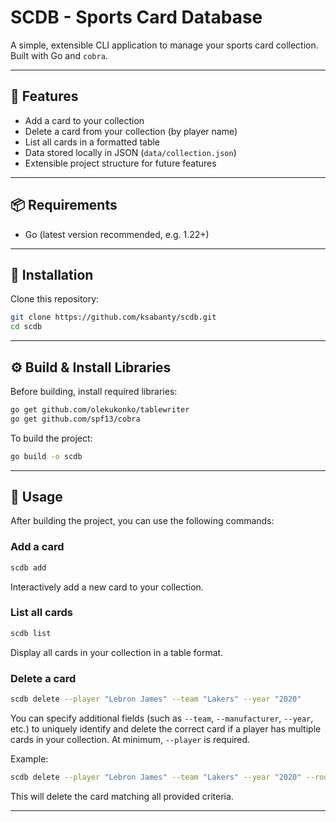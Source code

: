 # SCDB - Sports Card Database

A simple, extensible CLI application to manage your sports card collection.  
Built with Go and `cobra`.

---

## 🚀 Features
- Add a card to your collection
- Delete a card from your collection (by player name)
- List all cards in a formatted table
- Data stored locally in JSON (`data/collection.json`)
- Extensible project structure for future features

---

## 📦 Requirements
- Go (latest version recommended, e.g. 1.22+)

---

## 🔧 Installation

Clone this repository:

```bash
git clone https://github.com/ksabanty/scdb.git
cd scdb
```

---

## ⚙️ Build & Install Libraries

Before building, install required libraries:

```bash
go get github.com/olekukonko/tablewriter
go get github.com/spf13/cobra
```

To build the project:

```bash
go build -o scdb
```

---

## 📝 Usage

After building the project, you can use the following commands:

### Add a card
```bash
scdb add
```
Interactively add a new card to your collection.

### List all cards
```bash
scdb list
```
Display all cards in your collection in a table format.

### Delete a card
```bash
scdb delete --player "Lebron James" --team "Lakers" --year "2020"
```
You can specify additional fields (such as `--team`, `--manufacturer`, `--year`, etc.) to uniquely identify and delete the correct card if a player has multiple cards in your collection. At minimum, `--player` is required.

Example:
```bash
scdb delete --player "Lebron James" --team "Lakers" --year "2020" --rookie
```
This will delete the card matching all provided criteria.

---
